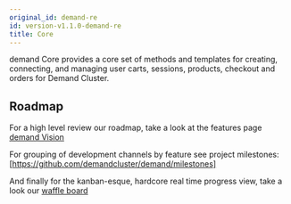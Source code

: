 ```yaml
---
original_id: demand-re
id: version-v1.1.0-demand-re
title: Core
---
```

    
demand Core provides a core set of methods and templates for creating, connecting, and managing user carts, sessions, products, checkout and orders for Demand Cluster.

## Roadmap

For a high level review our roadmap, take a look at the features page [demand Vision](http://demandcluster.com/features)

For grouping of development channels by feature see project milestones: [https://github.com/demandcluster/demand/milestones]

And finally for the kanban-esque, hardcore real time progress view, take a look our [waffle board](https://waffle.io/demandcluster/demand)
